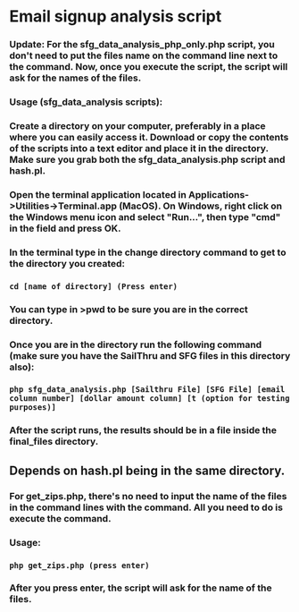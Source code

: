 # Email signup analysis script
### **Update**: For the sfg_data_analysis_php_only.php script, you don't need to put the files name on the command line next to the command. Now, once you execute the script, the script will ask for the names of the files.
### Usage (sfg_data_analysis scripts):
### Create a directory on your computer, preferably in a place where you can easily access it. Download or copy the contents of the scripts into a text editor and place it in the directory. Make sure you grab both the sfg_data_analysis.php script and hash.pl.
### Open the terminal application located in Applications->Utilities->Terminal.app (MacOS). On Windows, right click on the Windows menu icon and select "Run...", then type "cmd" in the field and press OK.
### In the terminal type in the change directory command to get to the directory you created:
### ```cd [name of directory] (Press enter)```
### You can type in >pwd to be sure you are in the correct directory.
### Once you are in the directory run the following command (make sure you have the SailThru and SFG files in this directory also):
### ```php sfg_data_analysis.php [Sailthru File] [SFG File] [email column number] [dollar amount column] [t (option for testing purposes)]```
### After the script runs, the results should be in a file inside the final_files directory.
## Depends on hash.pl being in the same directory.
### For get_zips.php, there's no need to input the name of the files in the command lines with the command. All you need to do is execute the command.
### Usage:
### ```php get_zips.php (press enter)```
### After you press enter, the script will ask for the name of the files.
